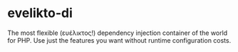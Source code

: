 # evelikto-di
The most flexible (ευέλικτος!) dependency injection container of the world for PHP. Use just the features you want without runtime configuration costs.
